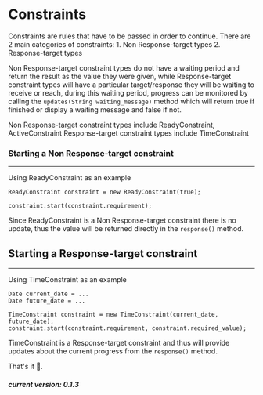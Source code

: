 # **Constraints**

Constraints are rules that have to be passed in order to continue. There are 2 main categories of constraints:
    1. Non Response-target types
    2. Response-target types
    
Non Response-target constraint types do not have a waiting period and return the result as the value they were given,
while Response-target constraint types will have a particular target/response they will be waiting to receive or reach,
during this waiting period, progress can be monitored by calling the `updates(String waiting_message)` method which
will return true if finished or display a waiting message and false if not.

Non Response-target constraint types include ReadyConstraint, ActiveConstraint
Response-target constraint types include TimeConstraint

### **Starting a Non Response-target constraint**
***

Using ReadyConstraint as an example
```
ReadyConstraint constraint = new ReadyConstraint(true);

constraint.start(constraint.requirement);
```


Since ReadyConstraint is a Non Response-target constraint there is no update, thus the value will be returned directly
in the `response()` method.


## **Starting a Response-target constraint**
***

Using TimeConstraint as an example

```
Date current_date = ...
Date future_date = ...

TimeConstraint constraint = new TimeConstraint(current_date, future_date);
constraint.start(constraint.requirement, constraint.required_value);
```


TimeConstraint is a Response-target constraint and thus will provide updates about the current progress from the 
`response()` method.


That's it 🎉.
##### _current version: 0.1.3_
